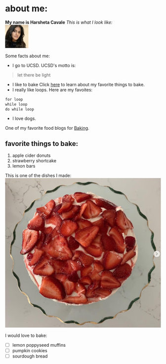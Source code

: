 # about me:
**My name is Harsheta Cavale**
*This is what I look like:*  
<img src="IMG_1580.jpg" alt="h" width="75">


Some facts about me: 
- I go to UCSD.
UCSD's motto is: 
> let there be light
- I like to bake
Click [here](#favorite-recipes) to learn about my favorite things to bake. 
- I really like loops. Here are my favoites: 

```
for loop
while loop
do while loop

```
- I love dogs.

One of my favorite food blogs for [Baking](https://sallysbakingaddiction.com/).

## favorite things to bake:
1. apple cider donuts 
2. strawberry shortcake
3. lemon bars

This is one of the dishes I made:
![Strawberry Shortcake](./strawberry%20shortcake.jpg)

I would love to bake:
- [ ] lemon poppyseed muffins 
- [ ] pumpkin cookies
- [ ] sourdough bread